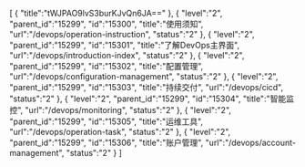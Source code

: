 [
	{
		"title":"tWJPAO9lvS3burKJvQn6JA=="
	},
	{
		"level":"2",
		"parent_id":"15299",
		"id":"15300",
		"title":"使用须知",
		"url":"/devops/operation-instruction",
		"status":"2"
	},
	{
		"level":"2",
		"parent_id":"15299",
		"id":"15301",
		"title":"了解DevOps主界面",
		"url":"/devops/introduction-index",
		"status":"2"
	},
	{
		"level":"2",
		"parent_id":"15299",
		"id":"15302",
		"title":"配置管理",
		"url":"/devops/configuration-management",
		"status":"2"
	},
	{
		"level":"2",
		"parent_id":"15299",
		"id":"15303",
		"title":"持续交付",
		"url":"/devops/cicd",
		"status":"2"
	},
	{
		"level":"2",
		"parent_id":"15299",
		"id":"15304",
		"title":"智能监控",
		"url":"/devops/monitoring",
		"status":"2"
	},
	{
		"level":"2",
		"parent_id":"15299",
		"id":"15305",
		"title":"运维工具",
		"url":"/devops/operation-task",
		"status":"2"
	},
	{
		"level":"2",
		"parent_id":"15299",
		"id":"15306",
		"title":"账户管理",
		"url":"/devops/account-management",
		"status":"2"
	}
]